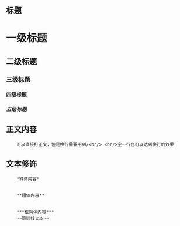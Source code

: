 ## 标题

# 一级标题
## 二级标题
### 三级标题
#### 四级标题
##### 五级标题

## 正文内容
        可以直接打正文，但是换行需要用到/<br/> <br/>空一行也可以达到换行的效果

## 文本修饰
        *斜体内容*


        **粗体内容**


        ***粗斜体内容***
        ~~删除线文本~~

